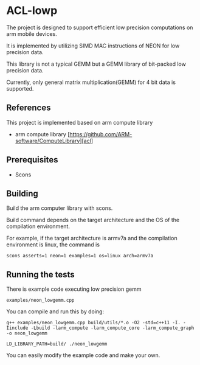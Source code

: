 # ACL-lowp
The project is designed to support efficient low precision computations on arm mobile devices.

It is implemented by utilizing SIMD MAC instructions of NEON for low precision data.

This library is not a typical GEMM but a GEMM library of bit-packed low precision data.

Currently, only general matrix multiplication(GEMM) for 4 bit data is supported.

## References
This project is implemented based on arm compute library

* arm compute library  [https://github.com/ARM-software/ComputeLibrary][acl]

## Prerequisites
* Scons

## Building
Build the arm computer library with scons.

Build command depends on the target architecture and the OS of the compilation environment.

For example, if the target architecture is armv7a and the compilation environment is linux, the command is

```
scons asserts=1 neon=1 examples=1 os=linux arch=armv7a
```

## Running the tests
There is example code executing low precision gemm

```
examples/neon_lowgemm.cpp
```

You can compile and run this by doing:

```
g++ examples/neon_lowgemm.cpp build/utils/*.o -O2 -std=c++11 -I. -Iinclude -Lbuild -larm_compute -larm_compute_core -larm_compute_graph -o neon_lowgemm
```
```
LD_LIBRARY_PATH=build/ ./neon_lowgemm
```

You can easily modify the example code and make your own.

[acl]:https://github.com/ARM-software/ComputeLibrary
